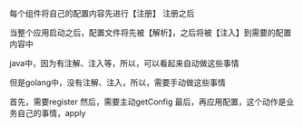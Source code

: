 每个组件将自己的配置内容先进行【注册】
注册之后

当整个应用启动之后，配置文件将先被【解析】，之后将被【注入】到需要的配置内容中

java中，因为有注解、注入等，所以，可以看起来自动做这些事情

但是golang中，没有注解、注入，所以，需要手动做这些事情

首先，需要register
然后，需要主动getConfig
最后，再应用配置，这个动作是业务自己的事情，apply
